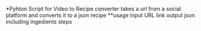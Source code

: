 *Pyhton Script for Video to Recipe converter
takes a url from a social platform and converts it to a json recipe 
**usage 
input URL link
output json including 
ingedients
steps
